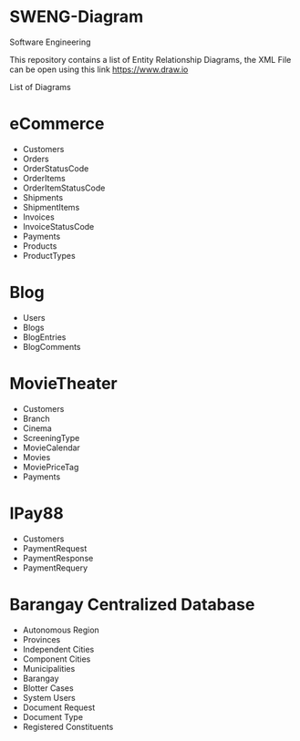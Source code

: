 # SWENG-Diagram
Software Engineering

This repository contains a list of Entity Relationship Diagrams, the XML File can be open using this link https://www.draw.io

List of Diagrams

# eCommerce 
- Customers
- Orders
- OrderStatusCode
- OrderItems
- OrderItemStatusCode
- Shipments
- ShipmentItems
- Invoices
- InvoiceStatusCode
- Payments
- Products
- ProductTypes

# Blog
- Users
- Blogs
- BlogEntries
- BlogComments

# MovieTheater
- Customers
- Branch
- Cinema
- ScreeningType
- MovieCalendar
- Movies
- MoviePriceTag
- Payments

# IPay88
- Customers
- PaymentRequest
- PaymentResponse
- PaymentRequery

# Barangay Centralized Database
- Autonomous Region
- Provinces
- Independent Cities
- Component Cities
- Municipalities
- Barangay
- Blotter Cases
- System Users
- Document Request
- Document Type
- Registered Constituents


